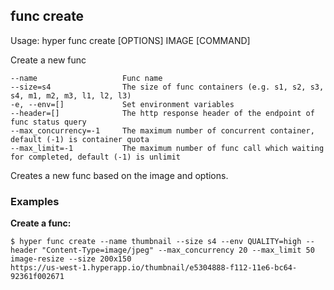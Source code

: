 ## func create

  Usage:	hyper func create [OPTIONS] IMAGE [COMMAND]

  Create a new func

    --name                   Func name
    --size=s4                The size of func containers (e.g. s1, s2, s3, s4, m1, m2, m3, l1, l2, l3)
    -e, --env=[]             Set environment variables
    --header=[]              The http response header of the endpoint of func status query
    --max_concurrency=-1     The maximum number of concurrent container, default (-1) is container quota
  	--max_limit=-1           The maximum number of func call which waiting for completed, default (-1) is unlimit

Creates a new func based on the image and options.

### Examples

**Create a func:**

    $ hyper func create --name thumbnail --size s4 --env QUALITY=high --header "Content-Type=image/jpeg" --max_concurrency 20 --max_limit 50 image-resize --size 200x150
    https://us-west-1.hyperapp.io/thumbnail/e5304888-f112-11e6-bc64-92361f002671
